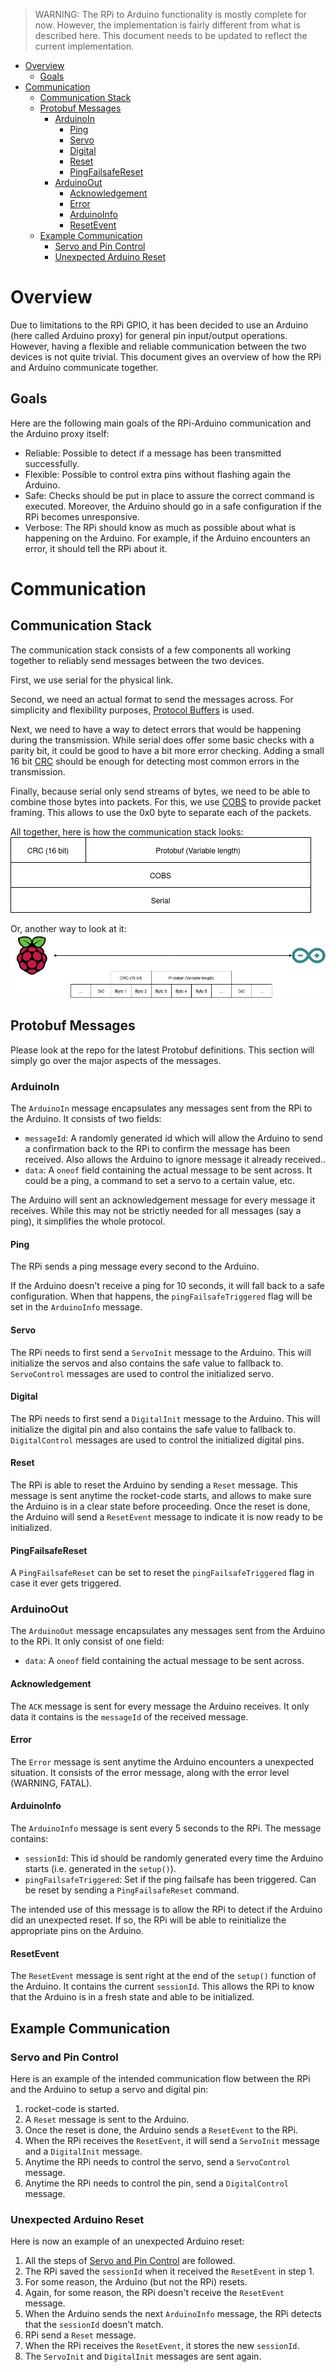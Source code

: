 > WARNING: The RPi to Arduino functionality is mostly complete for now. However, the implementation is fairly different from what is described here. This document needs to be updated to reflect the current implementation.


<!-- vim-markdown-toc GFM -->

* [Overview](#overview)
	* [Goals](#goals)
* [Communication](#communication)
	* [Communication Stack](#communication-stack)
	* [Protobuf Messages](#protobuf-messages)
		* [ArduinoIn](#arduinoin)
			* [Ping](#ping)
			* [Servo](#servo)
			* [Digital](#digital)
			* [Reset](#reset)
			* [PingFailsafeReset](#pingfailsafereset)
		* [ArduinoOut](#arduinoout)
			* [Acknowledgement](#acknowledgement)
			* [Error](#error)
			* [ArduinoInfo](#arduinoinfo)
			* [ResetEvent](#resetevent)
	* [Example Communication](#example-communication)
		* [Servo and Pin Control](#servo-and-pin-control)
		* [Unexpected Arduino Reset](#unexpected-arduino-reset)

<!-- vim-markdown-toc -->

# Overview

Due to limitations to the RPi GPIO, it has been decided to use an Arduino (here called Arduino proxy) for general pin input/output operations. However, having a flexible and reliable communication between the two devices is not quite trivial. This document gives an overview of how the RPi and Arduino communicate together.

## Goals
Here are the following main goals of the RPi-Arduino communication and the Arduino proxy itself:
- Reliable: Possible to detect if a message has been transmitted successfully.
- Flexible: Possible to control extra pins without flashing again the Arduino.
- Safe: Checks should be put in place to assure the correct command is executed. Moreover, the Arduino should go in a safe configuration if the RPi becomes unresponsive.
- Verbose: The RPi should know as much as possible about what is happening on the Arduino. For example, if the Arduino encounters an error, it should tell the RPi about it.

# Communication

## Communication Stack

The communication stack consists of a few components all working together to reliably send messages between the two devices.

First, we use serial for the physical link.

Second, we need an actual format to send the messages across. For simplicity and flexibility purposes, [Protocol Buffers](https://developers.google.com/protocol-buffers) is used.

Next, we need to have a way to detect errors that would be happening during the transmission. While serial does offer some basic checks with a parity bit, it could be good to have a bit more error checking. Adding a small 16 bit [CRC](https://en.wikipedia.org/wiki/Cyclic_redundancy_check) should be enough for detecting most common errors in the transmission.

Finally, because serial only send streams of bytes, we need to be able to combine those bytes into packets. For this, we use [COBS](https://en.wikipedia.org/wiki/Consistent_Overhead_Byte_Stuffing) to provide packet framing. This allows to use the 0x0 byte to separate each of the packets.

All together, here is how the communication stack looks:
![](images/Arduino_Comm_Stack.png)

Or, another way to look at it:
![](images/Arduino_Comm_Stack_2.png)

## Protobuf Messages

Please look at the repo for the latest Protobuf definitions. This section will simply go over the major aspects of the messages.

### ArduinoIn

The `ArduinoIn` message encapsulates any messages sent from the RPi to the Arduino. It consists of two fields:
  - `messageId`: A randomly generated id which will allow the Arduino to send a confirmation back to the RPi to confirm the message has been received. Also allows the Arduino to ignore message it already received..
  - `data`: A `oneof` field containing the actual message to be sent across. It could be a ping, a command to set a servo to a certain value, etc.

The Arduino will sent an acknowledgement message for every message it receives. While this may not be strictly needed for all messages (say a ping), it simplifies the whole protocol.

#### Ping
The RPi sends a ping message every second to the Arduino. 

If the Arduino doesn't receive a ping for 10 seconds, it will fall back to a safe configuration. When that happens, the `pingFailsafeTriggered` flag will be set in the `ArduinoInfo` message.

#### Servo
The RPi needs to first send a `ServoInit` message to the Arduino. This will initialize the servos and also contains the safe value to fallback to. `ServoControl` messages are used to control the initialized servo.

#### Digital
The RPi needs to first send a `DigitalInit` message to the Arduino. This will initialize the digital pin and also contains the safe value to fallback to. `DigitalControl` messages are used to control the initialized digital pins.

#### Reset
The RPi is able to reset the Arduino by sending a `Reset` message. This message is sent anytime the rocket-code starts, and allows to make sure the Arduino is in a clear state before proceeding. Once the reset is done, the Arduino will send a `ResetEvent` message to indicate it is now ready to be initialized.


#### PingFailsafeReset
A `PingFailsafeReset` can be set to reset the `pingFailsafeTriggered` flag in case it ever gets triggered.

### ArduinoOut

The `ArduinoOut` message encapsulates any messages sent from the Arduino to the RPi. It only consist of one field:
  - `data`: A `oneof` field containing the actual message to be sent across.

#### Acknowledgement
The `ACK` message is sent for every message the Arduino receives. It only data it contains is the `messageId` of the received message. 

#### Error
The `Error` message is sent anytime the Arduino encounters a unexpected situation. It consists of the error message, along with the error level (WARNING, FATAL).

#### ArduinoInfo
The `ArduinoInfo` message is sent every 5 seconds to the RPi. The message contains:
  - `sessionId`: This id should be randomly generated every time the Arduino starts (i.e. generated in the `setup()`).
  - `pingFailsafeTriggered`: Set if the ping failsafe has been triggered. Can be reset by sending a `PingFailsafeReset` command.

The intended use of this message is to allow the RPi to detect if the Arduino did an unexpected reset. If so, the RPi will be able to reinitialize the appropriate pins on the Arduino.

#### ResetEvent
The `ResetEvent` message is sent right at the end of the `setup()` function of the Arduino. It contains the current `sessionId`. This allows the RPi to know that the Arduino is in a fresh state and able to be initialized.

## Example Communication

### Servo and Pin Control
Here is an example of the intended communication flow between the RPi and the Arduino to setup a servo and digital pin:
  1. rocket-code is started.
  2. A `Reset` message is sent to the Arduino.
  3. Once the reset is done, the Arduino sends a `ResetEvent` to the RPi.
  4. When the RPi receives the `ResetEvent`, it will send a `ServoInit` message and a `DigitalInit` message.
  5. Anytime the RPi needs to control the servo, send a `ServoControl` message.
  6. Anytime the RPi needs to control the pin, send a `DigitalControl` message.

### Unexpected Arduino Reset
Here is now an example of an unexpected Arduino reset:
  1. All the steps of [Servo and Pin Control](#Servo_and_Pin_Control) are followed.
  1. The RPi saved the `sessionId` when it received the `ResetEvent` in step 1.
  2. For some reason, the Arduino (but not the RPi) resets.
  3. Again, for some reason, the RPi doesn't receive the `ResetEvent` message.
  4. When the Arduino sends the next `ArduinoInfo` message, the RPi detects that the `sessionId` doesn't match.
  5. RPi send a `Reset` message.
  6. When the RPi receives the `ResetEvent`, it stores the new `sessionId`.
  7. The `ServoInit` and `DigitalInit` messages are sent again.

